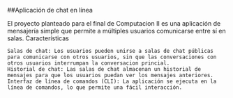 ##Aplicación de chat en línea

El proyecto planteado para el final de Computacion II es una aplicación de mensajería simple que permite a múltiples usuarios comunicarse entre sí en salas.
Características

    Salas de chat: Los usuarios pueden unirse a salas de chat públicas para comunicarse con otros usuarios, sin que las conversaciones con otros usuarios interrumpan la conversacion princial.
    Historial de chat: Las salas de chat almacenan un historial de mensajes para que los usuarios puedan ver los mensajes anteriores.
    Interfaz de línea de comandos (CLI): La aplicación se ejecuta en la línea de comandos, lo que permite una fácil interacción.